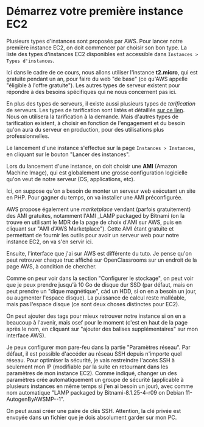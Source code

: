 # Démarrez votre première instance EC2

Plusieurs types d'instances sont proposés par AWS. Pour lancer notre première instance EC2, on doit commencer par choisir son bon type.
La liste des types d'instances EC2 disponibles est accessible dans `Instances > Types d'instances`.

Ici dans le cadre de ce cours, nous allons utiliser l'instance **t2.micro**, qui est gratuite pendant un an, pour faire du web "de base" (ce qu'AWS appelle "éligible à l'offre gratuite"). Les autres types de serveur existent pour répondre à des besoins spécifiques qui ne nous concernent pas ici.

En plus des types de serveurs, il existe aussi plusieurs types de _tarification_ de serveurs. Les types de tarification sont listés et détaillés [sur ce lien](https://aws.amazon.com/fr/ec2/pricing/). Nous on utilisera la tarification à la demande. Mais d'autres types de tarification existent, à choisir en fonction de l'engagement et du besoin qu'on aura du serveur en production, pour des utilisations plus professionnelles.

Le lancement d'une instance s'effectue sur la page `Instances > Instances`, en cliquant sur le bouton "Lancer des instances".

Lors du lancement d'une instance, on doit choisir une **AMI** (Amazon Machine Image), qui est globalement une grosse configuration logicielle qu'on veut de notre serveur (OS, applications, etc).

Ici, on suppose qu'on a besoin de monter un serveur web exécutant un site en PHP. Pour gagner du temps, on va installer une AMI préconfigurée.

AWS propose également une _marketplace_ vendant (parfois gratuitement) des AMI gratuites, notamment l'AMI _LAMP packaged by Bitnami (on la trouve en utilisant le MDR de la page de choix d'AMI sur AWS, puis en cliquant sur "AMI d'AWS Marketplace").
Cette AMI étant gratuite et permettant de fournir les outils pour avoir un serveur web pour notre instance EC2, on va s'en servir ici.

Ensuite, l'interface que j'ai sur AWS est différente du tuto. Je pense qu'on peut retrouver chaque truc affiché sur OpenClassrooms sur un endroit de la page AWS, à condition de chercher.

Comme on peur voir dans la section "Configurer le stockage", on peut voir que je peux prendre jusqu'à 10 Go de disque dur SSD (par défaut, mais on peut prendre un "dique magnétique", càd un HDD, si on en a besoin un jour, ou augmenter l'espace disque). La puissance de calcul reste malléable, mais pas l'espace disque (ce sont deux choses distinctes pour EC2).

On peut ajouter des tags pour mieux retrouver notre instance si on en a beaucoup à l'avenir, mais osef pour le moment (c'est en haut de la page après le nom, en cliquant sur "ajouter des balises supplémentaires" sur mon interface AWS).

Je peux configurer mon pare-feu dans la partie "Paramètres réseau". Par défaut, il est possible d'accéder au réseau SSH depuis n'importe quel réseau. Pour optimiser la sécurité, je vais restreindre l'accès SSH à seulement mon IP (modifiable par la suite en retournant dans les paramètres de mon instance EC2). Comme indiqué, changer un des paramètres crée automatiquement un groupe de sécurité (applicable à plusieurs instances en même temps si j'en ai besoin un jour), avec comme nom automatique "LAMP packaged by Bitnami-8.1.25-4-r09 on Debian 11-AutogenByAWSMP--1".

On peut aussi créer une paire de clés SSH. Attention, la clé privée est envoyée dans un fichier que je dois absolument garder sur mon PC.
